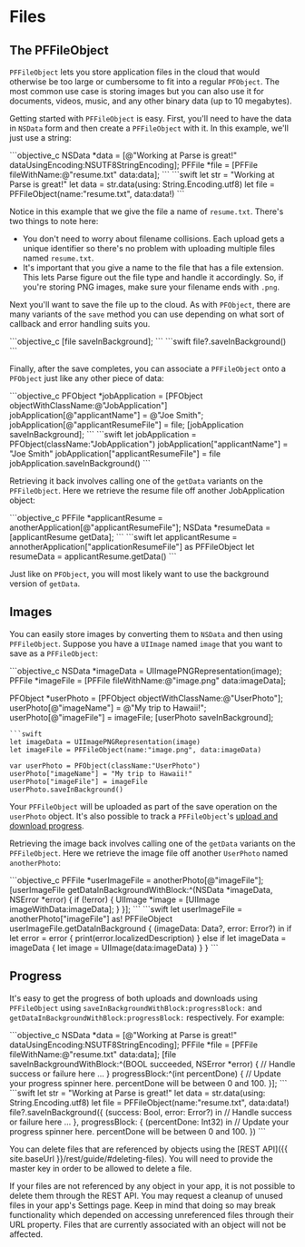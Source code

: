 # Files

## The PFFileObject

`PFFileObject` lets you store application files in the cloud that would otherwise be too large or cumbersome to fit into a regular `PFObject`. The most common use case is storing images but you can also use it for documents, videos, music, and any other binary data (up to 10 megabytes).

Getting started with `PFFileObject` is easy. First, you'll need to have the data in `NSData` form and then create a `PFFileObject` with it. In this example, we'll just use a string:

<div class="language-toggle" markdown="1">
```objective_c
NSData *data = [@"Working at Parse is great!" dataUsingEncoding:NSUTF8StringEncoding];
PFFile *file = [PFFile fileWithName:@"resume.txt" data:data];
```
```swift
let str = "Working at Parse is great!"
let data = str.data(using: String.Encoding.utf8)
let file = PFFileObject(name:"resume.txt", data:data!)
```
</div>

Notice in this example that we give the file a name of `resume.txt`. There's two things to note here:

*   You don't need to worry about filename collisions. Each upload gets a unique identifier so there's no problem with uploading multiple files named `resume.txt`.
*   It's important that you give a name to the file that has a file extension. This lets Parse figure out the file type and handle it accordingly. So, if you're storing PNG images, make sure your filename ends with `.png`.

Next you'll want to save the file up to the cloud. As with `PFObject`, there are many variants of the `save` method you can use depending on what sort of callback and error handling suits you.

<div class="language-toggle" markdown="1">
```objective_c
[file saveInBackground];
```
```swift
file?.saveInBackground()
```
</div>

Finally, after the save completes, you can associate a `PFFileObject` onto a `PFObject` just like any other piece of data:

<div class="language-toggle" markdown="1">
```objective_c
PFObject *jobApplication = [PFObject objectWithClassName:@"JobApplication"]
jobApplication[@"applicantName"] = @"Joe Smith";
jobApplication[@"applicantResumeFile"] = file;
[jobApplication saveInBackground];
```
```swift
let jobApplication = PFObject(className:"JobApplication")
jobApplication["applicantName"] = "Joe Smith"
jobApplication["applicantResumeFile"] = file
jobApplication.saveInBackground()
```
</div>

Retrieving it back involves calling one of the `getData` variants on the `PFFileObject`. Here we retrieve the resume file off another JobApplication object:

<div class="language-toggle" markdown="1">
```objective_c
PFFile *applicantResume = anotherApplication[@"applicantResumeFile"];
NSData *resumeData = [applicantResume getData];
```
```swift
let applicantResume = annotherApplication["applicationResumeFile"] as PFFileObject
let resumeData = applicantResume.getData()
```
</div>

Just like on `PFObject`, you will most likely want to use the background version of `getData`.

## Images

You can easily store images by converting them to `NSData` and then using `PFFileObject`. Suppose you have a `UIImage` named `image` that you want to save as a `PFFileObject`:

<div class="language-toggle" markdown="1">
```objective_c
NSData *imageData = UIImagePNGRepresentation(image);
PFFile *imageFile = [PFFile fileWithName:@"image.png" data:imageData];

PFObject *userPhoto = [PFObject objectWithClassName:@"UserPhoto"];
userPhoto[@"imageName"] = @"My trip to Hawaii!";
userPhoto[@"imageFile"] = imageFile;
[userPhoto saveInBackground];
```
```swift
let imageData = UIImagePNGRepresentation(image)
let imageFile = PFFileObject(name:"image.png", data:imageData)

var userPhoto = PFObject(className:"UserPhoto")
userPhoto["imageName"] = "My trip to Hawaii!"
userPhoto["imageFile"] = imageFile
userPhoto.saveInBackground()
```
</div>

Your `PFFileObject` will be uploaded as part of the save operation on the `userPhoto` object. It's also possible to track a `PFFileObject`'s [upload and download progress](#progress).

Retrieving the image back involves calling one of the `getData` variants on the `PFFileObject`. Here we retrieve the image file off another `UserPhoto` named `anotherPhoto`:

<div class="language-toggle" markdown="1">
```objective_c
PFFile *userImageFile = anotherPhoto[@"imageFile"];
[userImageFile getDataInBackgroundWithBlock:^(NSData *imageData, NSError *error) {
    if (!error) {
        UIImage *image = [UIImage imageWithData:imageData];
    }
}];
```
```swift
let userImageFile = anotherPhoto["imageFile"] as! PFFileObject
userImageFile.getDataInBackground { (imageData: Data?, error: Error?) in
    if let error = error {
        print(error.localizedDescription)
    } else if let imageData = imageData {
        let image = UIImage(data:imageData)
    }
}
```
</div>

## Progress

It's easy to get the progress of both uploads and downloads using `PFFileObject` using `saveInBackgroundWithBlock:progressBlock:` and `getDataInBackgroundWithBlock:progressBlock:` respectively. For example:

<div class="language-toggle" markdown="1">
```objective_c
NSData *data = [@"Working at Parse is great!" dataUsingEncoding:NSUTF8StringEncoding];
PFFile *file = [PFFile fileWithName:@"resume.txt" data:data];
[file saveInBackgroundWithBlock:^(BOOL succeeded, NSError *error) {
  // Handle success or failure here ...
} progressBlock:^(int percentDone) {
  // Update your progress spinner here. percentDone will be between 0 and 100.
}];
```
```swift
let str = "Working at Parse is great!"
let data = str.data(using: String.Encoding.utf8)
let file = PFFileObject(name:"resume.txt", data:data!)
file?.saveInBackground({ (success: Bool, error: Error?) in
    // Handle success or failure here ...
}, progressBlock: { (percentDone: Int32) in
    // Update your progress spinner here. percentDone will be between 0 and 100.
})
```
</div>

You can delete files that are referenced by objects using the [REST API]({{ site.baseUrl }}/rest/guide/#deleting-files). You will need to provide the master key in order to be allowed to delete a file.

If your files are not referenced by any object in your app, it is not possible to delete them through the REST API. You may request a cleanup of unused files in your app's Settings page. Keep in mind that doing so may break functionality which depended on accessing unreferenced files through their URL property. Files that are currently associated with an object will not be affected.
